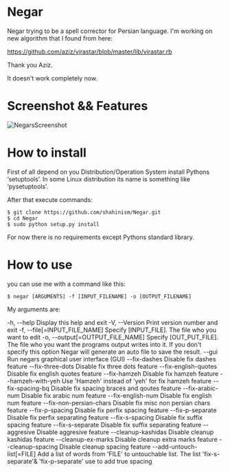﻿Negar
=====

Negar trying to be a spell corrector for Persian language. I'm working on new algorithm that I found from here:

https://github.com/aziz/virastar/blob/master/lib/virastar.rb

Thank you Aziz.

It doesn't work completely now. 

Screenshot && Features
=====
![NegarsScreenshot](https://raw.github.com/shahinism/Negar/master/Screenshot/window1.png)

How to install
=====

First of all depend on you Distribution/Operation System install Pythons ‘setuptools’. 
In some Linux distribution its name is something like ‘pysetuptools’. 

After that execute commands:

    $ git clone https://github.com/shahinism/Negar.git
    $ cd Negar
    $ sudo python setup.py install

For now there is no requirements except Pythons standard library.

How to use
=====

you can use me with a command like this:

    $ negar [ARGUMENTS] -f [INPUT_FILENAME] -o [OUTPUT_FILENAME]

My arguments are:

   -h, --help                       Display this help and exit
   -V, --Version                    Print version number and exit
   -f, --file[=INPUT_FILE_NAME]     Specify [INPUT_FILE]. The file who you want to edit
   -o, --output[=OUTPUT_FILE_NAME]  Specify [OUT_PUT_FILE]. The file who you want the programs
                                    output writes into it. If you don't specify this option
                                    Negar will generate an auto file to save the result.
       --gui                        Run negars graphical user interface (GUI)
       --fix-dashes                 Disable fix dashes feature
       --fix-three-dots             Disable fix three dots feature
       --fix-english-quotes         Disable fix english quotes feature
       --fix-hamzeh                 Disable fix hamzeh feature
       --hamzeh-with-yeh            Use 'Hamzeh' instead of 'yeh' for fix hamzeh feature
       --fix-spacing-bq             Disable fix spacing braces and qoutes feature
       --fix-arabic-num             Disable fix arabic num feature
       --fix-english-num            Disable fix english num feature
       --fix-non-persian-chars      Disable fix misc non persian chars feature
       --fix-p-spacing              Disable fix perfix spacing feature
       --fix-p-separate             Disable fix perfix separating feature
       --fix-s-spacing              Disable fix suffix spacing feature
       --fix-s-separate             Disable fix suffix separating feature
       --aggresive                  Disable aggresive feature
       --cleanup-kashidas           Disable cleanup kashidas feature
       --cleanup-ex-marks           Disable cleanup extra marks feature
       --cleanup-spacing            Disable cleanup spacing feature
       --add-untouch-list[=FILE]    Add a list of words from 'FILE' to untouchable list.
                                    The list 'fix-s-separate'& 'fix-p-separate' use to add
                                    true spacing
